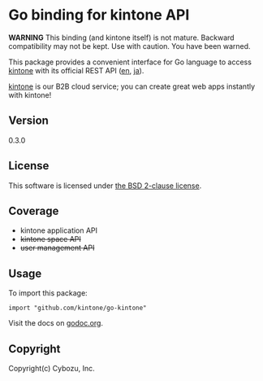 Go binding for kintone API
==========================

**WARNING**
This binding (and kintone itself) is not mature.
Backward compatibility may not be kept.  Use with caution.
You have been warned.

This package provides a convenient interface for Go language
to access [kintone][] with its official REST API ([en][APIen], [ja][APIja]).

[kintone][] is our B2B cloud service; you can create great web apps instantly with kintone!

## Version

0.3.0

## License

This software is licensed under [the BSD 2-clause license][bsd2].

## Coverage

* kintone application API
* ~~kintone space API~~
* ~~user management API~~

## Usage

To import this package:

    import "github.com/kintone/go-kintone"

Visit the docs on [godoc.org][godoc].

[kintone]: https://www.kintone.com/
[APIen]: https://developer.kintone.io/hc/en-us
[APIja]: https://developer.cybozu.io/hc/ja
[bsd2]: http://opensource.org/licenses/BSD-2-Clause
[godoc]: http://godoc.org/github.com/kintone/go-kintone

## Copyright

Copyright(c) Cybozu, Inc.
